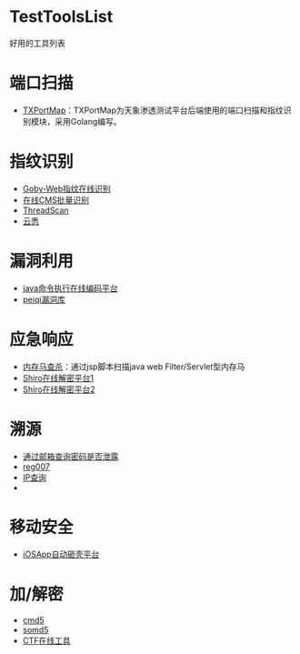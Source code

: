 # TestToolsList
好用的工具列表

# 端口扫描
 - [TXPortMap](https://github.com/4dogs-cn/TXPortMap)：TXPortMap为天象渗透测试平台后端使用的端口扫描和指纹识别模块，采用Golang编写。

# 指纹识别
 - [Goby-Web指纹在线识别](https://www.godeye.vip/index/)
 - [在线CMS批量识别](http://whatweb.bugscaner.com/batch.html)
 - [ThreadScan](https://scan.top15.cn/web/)
 - [云悉](https://www.yunsee.cn/)

# 漏洞利用
 - [java命令执行在线编码平台](http://www.jackson-t.ca/runtime-exec-payloads.html)
 - [peiqi漏洞库](http://wiki.peiqi.tech/TIME.html)


# 应急响应
 - [内存马查杀](https://github.com/c0ny1/java-memshell-scanner)：通过jsp脚本扫描java web Filter/Servlet型内存马
 - [Shiro在线解密平台1](https://simolin.cn/tools/shiro/)
 - [Shiro在线解密平台2](http://vulsee.com/tools/shiroDe/shiroDecrypt.html)

# 溯源
 - [通过邮箱查询密码是否泄露](https://haveibeenpwned.com/)
 - [reg007](https://www.reg007.com/)
 - [IP查询](https://site.ip138.com/)
 - 

# 移动安全
 - [iOSApp自动砸壳平台](http://www.dumpapp.com/)

# 加/解密
 - [cmd5](https://www.cmd5.com/)
 - [somd5](https://www.somd5.com/)
 - [CTF在线工具](http://ctf.ssleye.com/)
